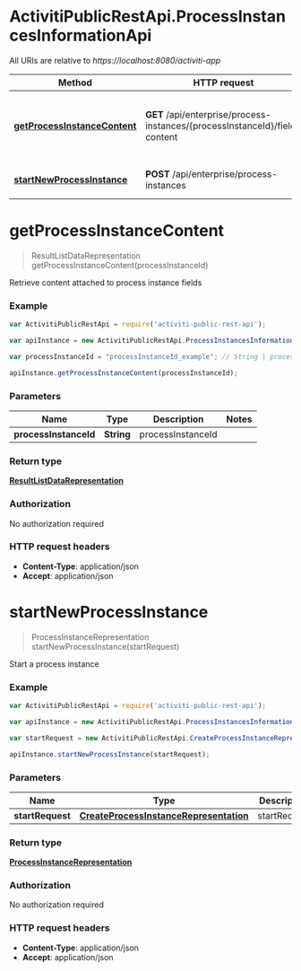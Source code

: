 # ActivitiPublicRestApi.ProcessInstancesInformationApi

All URIs are relative to *https://localhost:8080/activiti-app*

Method | HTTP request | Description
------------- | ------------- | -------------
[**getProcessInstanceContent**](ProcessInstancesInformationApi.md#getProcessInstanceContent) | **GET** /api/enterprise/process-instances/{processInstanceId}/field-content | Retrieve content attached to process instance fields
[**startNewProcessInstance**](ProcessInstancesInformationApi.md#startNewProcessInstance) | **POST** /api/enterprise/process-instances | Start a process instance


<a name="getProcessInstanceContent"></a>
# **getProcessInstanceContent**
> ResultListDataRepresentation getProcessInstanceContent(processInstanceId)

Retrieve content attached to process instance fields

### Example
```javascript
var ActivitiPublicRestApi = require('activiti-public-rest-api');

var apiInstance = new ActivitiPublicRestApi.ProcessInstancesInformationApi();

var processInstanceId = "processInstanceId_example"; // String | processInstanceId

apiInstance.getProcessInstanceContent(processInstanceId);
```

### Parameters

Name | Type | Description  | Notes
------------- | ------------- | ------------- | -------------
 **processInstanceId** | **String**| processInstanceId | 

### Return type

[**ResultListDataRepresentation**](ResultListDataRepresentation.md)

### Authorization

No authorization required

### HTTP request headers

 - **Content-Type**: application/json
 - **Accept**: application/json

<a name="startNewProcessInstance"></a>
# **startNewProcessInstance**
> ProcessInstanceRepresentation startNewProcessInstance(startRequest)

Start a process instance

### Example
```javascript
var ActivitiPublicRestApi = require('activiti-public-rest-api');

var apiInstance = new ActivitiPublicRestApi.ProcessInstancesInformationApi();

var startRequest = new ActivitiPublicRestApi.CreateProcessInstanceRepresentation(); // CreateProcessInstanceRepresentation | startRequest

apiInstance.startNewProcessInstance(startRequest);
```

### Parameters

Name | Type | Description  | Notes
------------- | ------------- | ------------- | -------------
 **startRequest** | [**CreateProcessInstanceRepresentation**](CreateProcessInstanceRepresentation.md)| startRequest | 

### Return type

[**ProcessInstanceRepresentation**](ProcessInstanceRepresentation.md)

### Authorization

No authorization required

### HTTP request headers

 - **Content-Type**: application/json
 - **Accept**: application/json

